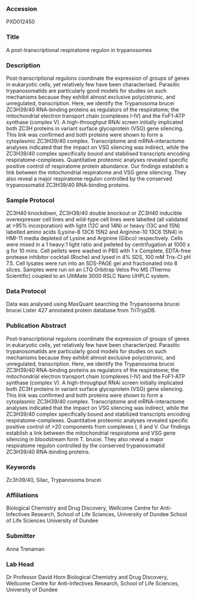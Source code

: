 ### Accession
PXD012450

### Title
A post-transcriptional respiratome regulon in trypanosomes

### Description
Post-transcriptional regulons coordinate the expression of groups of genes in eukaryotic cells, yet relatively few have been characterised. Parasitic trypanosomatids are particularly good models for studies on such mechanisms because they exhibit almost exclusive polycistronic, and unregulated, transcription. Here, we identify the Trypanosoma brucei ZC3H39/40 RNA-binding proteins as regulators of the respiratome; the mitochondrial electron transport chain (complexes I-IV) and the FoF1-ATP synthase (complex V). A high-throughput RNAi screen initially implicated both ZC3H proteins in variant surface glycoprotein (VSG) gene silencing. This link was confirmed and both proteins were shown to form a cytoplasmic ZC3H39/40 complex. Transcriptome and mRNA-interactome analyses indicated that the impact on VSG silencing was indirect, while the ZC3H39/40 complex specifically bound and stabilised transcripts encoding respiratome-complexes. Quantitative proteomic analyses revealed specific positive control of respiratome protein abundance. Our findings establish a link between the mitochondrial respiratome and VSG gene silencing. They also reveal a major respiratome regulon controlled by the conserved trypanosomatid ZC3H39/40 RNA-binding proteins.

### Sample Protocol
ZC3H40 knockdown, ZC3H39/40 double knockout or ZC3H40 inducible overexpresser cell lines and wild-type cell lines were labelled (all validated at >95% incorporation) with light (12C and 14N) or heavy (13C and 15N) labelled amino acids (Lysine-8 13C6 15N2 and Arginine-10 13C6 15N4) in HMI-11 media depleted of Lysine and Arginine (Gibco) respectively. Cells were mixed in a 1 heavy:1 light ratio and pelleted by centrifugation at 1000 x g for 10 mins. Cell pellets were washed in PBS with 1 x Complete, EDTA-free protease inhibitor cocktail (Roche) and lysed in 4% SDS, 100 mM Tris-Cl pH 7.5. Cell lysates were run into an SDS-PAGE gel and fractionated into 8 slices. Samples were run on an LTQ Orbitrap Velos Pro MS (Thermo Scientific) coupled to an UltiMate 3000 RSLC Nano UHPLC system.

### Data Protocol
Data was analysed using MaxQuant searching the Trypanosoma brucei brucei Lister 427 annotated protein database from TriTrypDB.

### Publication Abstract
Post-transcriptional regulons coordinate the expression of groups of genes in eukaryotic cells, yet relatively few have been characterized. Parasitic trypanosomatids are particularly good models for studies on such mechanisms because they exhibit almost exclusive polycistronic, and unregulated, transcription. Here, we identify the Trypanosoma brucei ZC3H39/40 RNA-binding proteins as regulators of the respiratome; the mitochondrial electron transport chain (complexes I-IV) and the FoF1-ATP synthase (complex V). A high-throughput RNAi screen initially implicated both ZC3H proteins in variant surface glycoprotein (VSG) gene silencing. This link was confirmed and both proteins were shown to form a cytoplasmic ZC3H39/40 complex. Transcriptome and mRNA-interactome analyses indicated that the impact on VSG silencing was indirect, while the ZC3H39/40 complex specifically bound and stabilized transcripts encoding respiratome-complexes. Quantitative proteomic analyses revealed specific positive control of &gt;20 components from complexes I, II and V. Our findings establish a link between the mitochondrial respiratome and VSG gene silencing in bloodstream form T. brucei. They also reveal a major respiratome regulon controlled by the conserved trypanosomatid ZC3H39/40 RNA-binding proteins.

### Keywords
Zc3h39/40, Silac, Trypanosoma brucei

### Affiliations
Biological Chemistry and Drug Discovery, Wellcome Centre for Anti-Infectives Research, School of Life Sciences, University of Dundee
School of Life Sciences
University of Dundee

### Submitter
Anna Trenaman

### Lab Head
Dr Professor David Horn
Biological Chemistry and Drug Discovery, Wellcome Centre for Anti-Infectives Research, School of Life Sciences, University of Dundee


